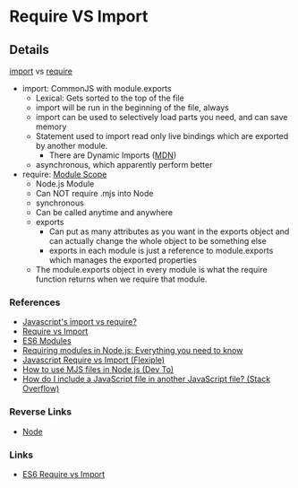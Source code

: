 # Require VS Import

## Details
[import](https://developer.mozilla.org/en-US/docs/Web/JavaScript/Reference/Statements/import) vs [require](https://nodejs.org/api/modules.html)
- import: CommonJS with module.exports
  - Lexical: Gets sorted to the top of the file
  - import will be run in the beginning of the file, always
  - import can be used to selectively load parts you need, and can save memory
  - Statement used to import read only live bindings which are exported by another module.
    - There are Dynamic Imports ([MDN](https://developer.mozilla.org/en-US/docs/Web/JavaScript/Reference/Statements/import))
  - asynchronous, which apparently perform better
- require: [Module Scope](https://nodejs.org/api/modules.html)
    - Node.js Module
    - Can NOT require .mjs into Node
  - synchronous
  - Can be called anytime and anywhere
  - exports
    - Can put as many attributes as you want in the exports object and can actually change the whole object to be something else
    - exports in each module is just a reference to module.exports which manages the exported properties
  - The module.exports object in every module is what the require function returns when we require that module. 

### References
- [Javascript's import vs require?](https://dev.to/ckim328/javascript-s-import-vs-require-4nm3)
- [Require vs Import](https://www.educba.com/require-vs-import/)
- [ES6 Modules](https://medium.com/the-node-js-collection/an-update-on-es6-modules-in-node-js-42c958b890c)
- [Requiring modules in Node.js: Everything you need to know](https://www.freecodecamp.org/news/requiring-modules-in-node-js-everything-you-need-to-know-e7fbd119be8/)
- [Javascript Require vs Import (Flexiple)](https://flexiple.com/javascript-require-vs-import/)
- [How to use MJS files in Node.js (Dev To)](https://dev.to/bennycode/how-to-use-mjs-files-in-node-js-23ep)
- [How do I include a JavaScript file in another JavaScript file? (Stack Overflow)](https://stackoverflow.com/questions/950087/how-do-i-include-a-javascript-file-in-another-javascript-file)


### Reverse Links
- [Node](./Node.md)

### Links
- [ES6 Require vs Import](./ES6.md)